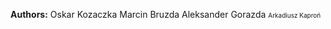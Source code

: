 **Authors:**
Oskar Kozaczka
Marcin Bruzda
Aleksander Gorazda
<font size="1">  Arkadiusz Kaproń</font> 